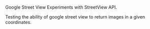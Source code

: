 Google Street View
Experiments with StreetView API.

Testing the ability of google street view to return images in a given coordinates.
